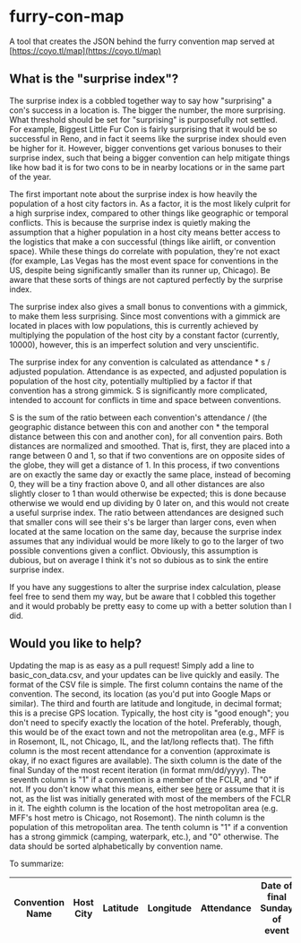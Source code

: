# furry-con-map
A tool that creates the JSON behind the furry convention map served at [https://coyo.tl/map](https://coyo.tl/map)

## What is the "surprise index"?
The surprise index is a cobbled together way to say how "surprising" a con's success in a location is. The bigger the number, the more surprising. What threshold should be set for "surprising" is purposefully not settled. For example, Biggest Little Fur Con is fairly surprising that it would be so successful in Reno, and in fact it seems like the surprise index should even be higher for it. However, bigger conventions get various bonuses to their surprise index, such that being a bigger convention can help mitigate things like how bad it is for two cons to be in nearby locations or in the same part of the year.

The first important note about the surprise index is how heavily the population of a host city factors in. As a factor, it is the most likely culprit for a high surprise index, compared to other things like geographic or temporal conflicts. This is because the surprise index is quietly making the assumption that a higher population in a host city means better access to the logistics that make a con successful (things like airlift, or convention space). While these things do correlate with population, they're not exact (for example, Las Vegas has the most event space for conventions in the US, despite being significantly smaller than its runner up, Chicago). Be aware that these sorts of things are not captured perfectly by the surprise index.

The surprise index also gives a small bonus to conventions with a gimmick, to make them less surprising. Since most conventions with a gimmick are located in places with low populations, this is currently achieved by multiplying the population of the host city by a constant factor (currently, 10000), however, this is an imperfect solution and very unscientific.

The surprise index for any convention is calculated as attendance * s / adjusted population. Attendance is as expected, and adjusted population is population of the host city, potentially multiplied by a factor if that convention has a strong gimmick. S is significantly more complicated, intended to account for conflicts in time and space between conventions.

S is the sum of the ratio between each convention's attendance / (the geographic distance between this con and another con * the temporal distance between this con and another con), for all convention pairs. Both distances are normalized and smoothed. That is, first, they are placed into a range between 0 and 1, so that if two conventions are on opposite sides of the globe, they will get a distance of 1. In this process, if two conventions are on exactly the same day or exactly the same place, instead of becoming 0, they will be a tiny fraction above 0, and all other distances are also slightly closer to 1 than would otherwise be expected; this is done because otherwise we would end up dividing by 0 later on, and this would not create a useful surprise index. The ratio between attendances are designed such that smaller cons will see their s's be larger than larger cons, even when located at the same location on the same day, because the surprise index assumes that any individual would be more likely to go to the larger of two possible conventions given a conflict. Obviously, this assumption is dubious, but on average I think it's not so dubious as to sink the entire surprise index.

If you have any suggestions to alter the surprise index calculation, please feel free to send them my way, but be aware that I cobbled this together and it would probably be pretty easy to come up with a better solution than I did.

## Would you like to help?
Updating the map is as easy as a pull request! Simply add a line to basic_con_data.csv, and your updates can be live quickly and easily. The format of the CSV file is simple. The first column contains the name of the convention. The second, its location (as you'd put into Google Maps or similar). The third and fourth are latitude and longitude, in decimal format; this is a precise GPS location. Typically, the host city is "good enough"; you don't need to specify exactly the location of the hotel. Preferably, though, this would be of the exact town and not the metropolitan area (e.g., MFF is in Rosemont, IL, not Chicago, IL, and the lat/long reflects that). The fifth column is the most recent attendance for a convention (approximate is okay, if no exact figures are available). The sixth column is the date of the final Sunday of the most recent iteration (in format mm/dd/yyyy). The seventh column is "1" if a convention is a member of the FCLR, and "0" if not. If you don't know what this means, either see [here](https://fclr.info) or assume that it is not, as the list was initially generated with most of the members of the FCLR in it. The eighth column is the location of the host metropolitan area (e.g. MFF's host metro is Chicago, not Rosemont). The ninth column is the population of this metropolitan area. The tenth column is "1" if a convention has a strong gimmick (camping, waterpark, etc.), and "0" otherwise. The data should be sorted alphabetically by convention name.

To summarize:

Convention Name|Host City|Latitude|Longitude|Attendance|Date of final Sunday of event|FCLR Membership|Host Metropolitan Area|Population of Host|Gimmick
 --- | --- | --- | --- | --- | --- | --- | --- | --- | ---
